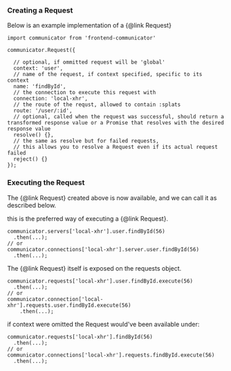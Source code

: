 ### Creating a Request

Below is an example implementation of a {@link Request}
```
import communicator from 'frontend-communicator'

communicator.Request({

  // optional, if ommitted request will be 'global'
  context: 'user',
  // name of the request, if context specified, specific to its context
  name: 'findById',
  // the connection to execute this request with
  connection: 'local-xhr',
  // the route of the requst, allowed to contain :splats
  route: '/user/:id',
  // optional, called when the request was successful, should return a transformed response value or a Promise that resolves with the desired response value
  resolve() {},
  // the same as resolve but for failed requests,
  // this allows you to resolve a Request even if its actual request failed
  reject() {}
});
```

### Executing the Request
The {@link Request} created above is now available, and we can call it as described below.

this is the preferred way of executing a {@link Request}.
```
communicator.servers['local-xhr'].user.findById(56)
  .then(...);
// or
communicator.connections['local-xhr'].server.user.findById(56)
  .then(...);
```

The {@link Request} itself is exposed on the requests object.
```
communicator.requests['local-xhr'].user.findById.execute(56)
  .then(...);
// or
communicator.connection['local-xhr'].requests.user.findById.execute(56)
    .then(...);
```

if context were omitted the Request would've been available under:

```
communicator.requests['local-xhr'].findById(56)
  .then(...);
// or
communicator.connections['local-xhr'].requests.findById.execute(56)
  .then(...);

```